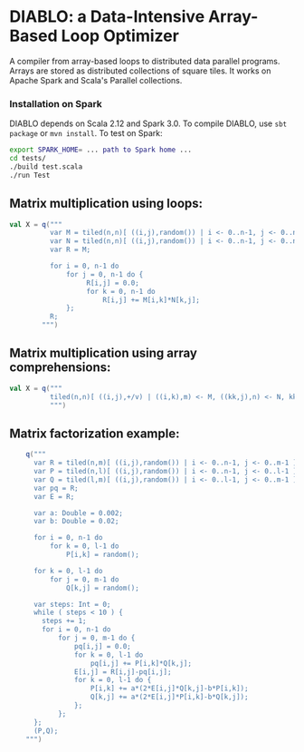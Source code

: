 # DIABLO: a Data-Intensive Array-Based Loop Optimizer

A compiler from array-based loops to distributed data parallel programs.
Arrays are stored as distributed collections of square tiles.
It works on Apache Spark and Scala's Parallel collections.

### Installation on Spark

DIABLO depends on Scala 2.12 and Spark 3.0. To compile DIABLO, use ``sbt package`` or ``mvn install``.
To test  on Spark:
```bash
export SPARK_HOME= ... path to Spark home ...
cd tests/
./build test.scala
./run Test
```

## Matrix multiplication using loops:

```scala
val X = q("""
          var M = tiled(n,n)[ ((i,j),random()) | i <- 0..n-1, j <- 0..n-1 ];
          var N = tiled(n,n)[ ((i,j),random()) | i <- 0..n-1, j <- 0..n-1 ];
          var R = M;

          for i = 0, n-1 do
              for j = 0, n-1 do {
                   R[i,j] = 0.0;
                   for k = 0, n-1 do
                       R[i,j] += M[i,k]*N[k,j];
              };
          R;
        """)
```

## Matrix multiplication using array comprehensions:

```scala
val X = q("""
          tiled(n,n)[ ((i,j),+/v) | ((i,k),m) <- M, ((kk,j),n) <- N, kk == k, let v = m*n, group by (i,j) ];
          """)
```

## Matrix factorization example:

```scala
    q("""
      var R = tiled(n,m)[ ((i,j),random()) | i <- 0..n-1, j <- 0..m-1 ];
      var P = tiled(n,l)[ ((i,j),random()) | i <- 0..n-1, j <- 0..l-1 ];
      var Q = tiled(l,m)[ ((i,j),random()) | i <- 0..l-1, j <- 0..m-1 ];
      var pq = R;
      var E = R;

      var a: Double = 0.002;
      var b: Double = 0.02;

      for i = 0, n-1 do
          for k = 0, l-1 do
              P[i,k] = random();

      for k = 0, l-1 do
          for j = 0, m-1 do
              Q[k,j] = random();

      var steps: Int = 0;
      while ( steps < 10 ) {
        steps += 1;
        for i = 0, n-1 do
            for j = 0, m-1 do {
                pq[i,j] = 0.0;
                for k = 0, l-1 do
                    pq[i,j] += P[i,k]*Q[k,j];
                E[i,j] = R[i,j]-pq[i,j];
                for k = 0, l-1 do {
                    P[i,k] += a*(2*E[i,j]*Q[k,j]-b*P[i,k]);
                    Q[k,j] += a*(2*E[i,j]*P[i,k]-b*Q[k,j]);
                };
            };
      };
      (P,Q);
    """)
```
